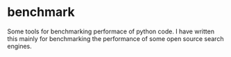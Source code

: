 benchmark
=========

Some tools for benchmarking performace of python code. I have written this mainly for benchmarking the performance of some open source search engines.
